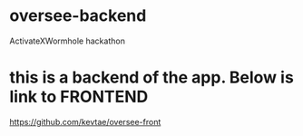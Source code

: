 # oversee-backend
ActivateXWormhole hackathon

# this is a backend of the app. Below is link to FRONTEND
https://github.com/kevtae/oversee-front
